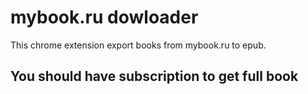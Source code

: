 # mybook.ru dowloader
This chrome extension export books from mybook.ru to epub.
## You should have subscription to get full book
